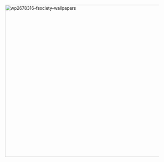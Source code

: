 <img
  width="1600"
  height="500"
  alt="wp2678316-fsociety-wallpapers"
  src="https://github.com/user-attachments/assets/57acca4d-c9d0-4b05-879a-cd48f2f245f6"
/>
